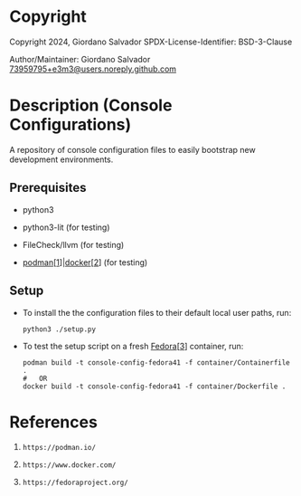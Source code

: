#  Copyright

Copyright 2024, Giordano Salvador
SPDX-License-Identifier: BSD-3-Clause

Author/Maintainer:  Giordano Salvador <73959795+e3m3@users.noreply.github.com>


#  Description (Console Configurations)

A repository of console configuration files to easily bootstrap new development environments.

##  Prerequisites

*   python3

*   python3-lit (for testing)

*   FileCheck/llvm (for testing)

*   [podman][1][[1]]|[docker][2][[2]] (for testing)

##  Setup

*   To install the the configuration files to their default local user paths, run:
    
    ```shell
    python3 ./setup.py
    ```

*   To test the setup script on a fresh [Fedora][3][[3]] container, run:

    ```shell
    podman build -t console-config-fedora41 -f container/Containerfile .
    #   OR
    docker build -t console-config-fedora41 -f container/Dockerfile .
    ```


#  References

[1]:    https://podman.io/

[2]:    https://www.docker.com/

[3]:    https://fedoraproject.org/

1.  `https://podman.io/`

1.  `https://www.docker.com/`

1.  `https://fedoraproject.org/`
